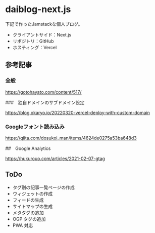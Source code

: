 # daiblog-next.js

下記で作ったJamstackな個人ブログ。

- クライアントサイド：Next.js
- リポジトリ：GitHub
- ホスティング：Vercel

## 参考記事

### 全般

https://gotohayato.com/content/517/

###　独自ドメインのサブドメイン設定

https://blog.okaryo.io/20220320-vercel-deploy-with-custom-domain

### Googleフォント読み込み

https://qiita.com/dosukoi_man/items/4624de0275a53ba648d3

##　Google Analytics

https://hukurouo.com/articles/2021-02-07-gtag

## ToDo

- タグ別の記事一覧ページの作成
- ウィジェットの作成
- フィードの生成
- サイトマップの生成
- メタタグの追加
- OGP タグの追加
- PWA 対応